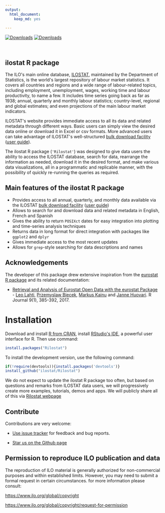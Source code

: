 ```yaml
---
output: 
  html_document: 
    keep_md: yes
    
---
```




[![Downloads](http://cranlogs.r-pkg.org/badges/grand-total/Rilostat)](https://cran.r-project.org/package=Rilostat)
[![Downloads](http://cranlogs.r-pkg.org/badges/Rilostat)](https://cran.r-project.org/package=Rilostat)

<br>

## ilostat R package

<!-- README.md is generated from README.Rmd. Please edit that file -->


The ILO's main online database, [ILOSTAT](https://ilostat.ilo.org), maintained by the Department of Statistics, 
is the world's largest repository of labour market statistics. It covers all countries and regions and a wide range of labour-related topics, including employment, unemployment, 
wages, working time and labour productivity, to name a few. It includes time series going back as far as 1938; annual, quarterly and monthly labour statistics; country-level, 
regional and global estimates; and even projections of the main labour market indicators.
  
ILOSTAT's website provides immediate access to all its data and related metadata through different ways. Basic users can simply view the desired data online or download it in Excel or csv formats. 
More advanced users can take advantage of ILOSTAT's well-structured [bulk download facility](https://ilostat.ilo.org/data/bulk/) ([user guide](https://webapps.ilo.org/ilostat-files/Documents/ILOSTAT_BulkDownload_Guidelines.pdf)).


The ilostat R package (`'Rilostat'`) was designed to give data users the ability to access the ILOSTAT database, search for data, rearrange the information as needed, download it in the desired format, and 
make various data visualizations, all in a programmatic and replicable manner, with the possibility of quickly re-running the queries as required.

## Main features of the ilostat R package 

- Provides access to all annual, quarterly, and monthly data available via the ILOSTAT [bulk download facility](https://ilostat.ilo.org/data/bulk/) ([user guide](https://webapps.ilo.org/ilostat-files/Documents/ILOSTAT_BulkDownload_Guidelines.pdf))
- Allows to search for and download data and related metadata in English, French and Spanish
- Gives the ability to return `POSIXct` dates for easy integration into plotting and time-series analysis techniques
- Returns data in long format for direct integration with packages like `ggplot2` and `dplyr`
- Gives immediate access to the most recent updates
- Allows for `grep`-style searching for data descriptions and names

## Acknowledgements

The developer of this package drew extensive inspiration from the [eurostat R package](https://CRAN.R-project.org/package=eurostat) and its related documentation:  
  - [Retrieval and Analysis of Eurostat Open Data with the eurostat Package](https://journal.r-project.org/archive/2017/RJ-2017-019/RJ-2017-019.pdf) - [Leo Lahti](https://github.com/antagomir), [Przemyslaw Biecek](https://github.com/pbiecek), [Markus Kainu](https://github.com/muuankarski) and [Janne Huovari](https://github.com/jhuovari). R Journal 9(1), 385-392, 2017.

# Installation

Download and install [R from CRAN](https://cran.r-project.org/), install [RStudio's IDE](https://posit.co/products/open-source/rstudio/), a powerful user interface for R.
Then use command:
 

```r
install.packages("Rilostat")
```


To install the development version, use the following command:


```r
if(!require(devtools)){install.packages('devtools')}
install_github("ilostat/Rilostat")
```

We do not expect to update the ilostat R package too often, but based on questions and remarks from ILOSTAT 
data users, we will progressively create more examples, 
tutorials, demos and apps. We will publicly share all of this via [Rilostat webpage](https://ilostat.github.io/Rilostat/)


## Contribute

Contributions are very welcome:

  * [Use issue tracker](https://github.com/ilostat/Rilostat/issues) for feedback and bug reports.
  
  * [Star us on the Github page](https://github.com/ilostat/Rilostat)
  
## Permission to reproduce ILO publication and data

The reproduction of ILO material is generally authorized for non-commercial purposes and within established limits. 
However, you may need to submit a formal request in certain circumstances. for more information please consult:

https://www.ilo.org/global/copyright 

https://www.ilo.org/global/copyright/request-for-permission


